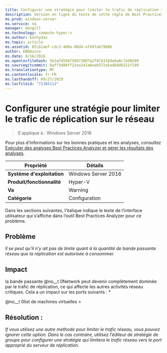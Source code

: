 ```yaml
---
title: Configurer une stratégie pour limiter le trafic de réplication sur le réseau
description: Version en ligne du texte de cette règle de Best Practices Analyzer.
ms.prod: windows-server
ms.service: na
manager: dongill
ms.technology: compute-hyper-v
ms.author: kathydav
ms.topic: article
ms.assetid: 82cb1aef-cdc3-4d0a-88d4-ef497ab79606
author: KBDAzure
ms.date: 8/16/2016
ms.openlocfilehash: 5b3afd594f56973007a2f0f4318de8a8c7a98209
ms.sourcegitcommit: 6aff3d88ff22ea141a6ea6572a5ad8dd6321f199
ms.translationtype: MT
ms.contentlocale: fr-FR
ms.lasthandoff: 09/27/2019
ms.locfileid: "71365112"
---
```

# <a name="configure-a-policy-to-throttle-the-replication-traffic-on-the-network"></a>Configurer une stratégie pour limiter le trafic de réplication sur le réseau

>S'applique à : Windows Server 2016

Pour plus d’informations sur les bonnes pratiques et les analyses, consultez [Exécuter des analyses Best Practices Analyzer et gérer les résultats des analyses](https://go.microsoft.com/fwlink/p/?LinkID=223177).  
  
|Propriété|Détails|  
|-|-|  
|**Système d'exploitation**|Windows Server 2016|  
|**Produit/fonctionnalité**|Hyper-V|  
|**Va**|Warning|  
|**Catégorie**|Configuration|  
  
Dans les sections suivantes, l’italique indique le texte de l’interface utilisateur qui s’affiche dans l’outil Best Practices Analyzer pour ce problème.  
  
## <a name="issue"></a>Problème  
*Il se peut qu’il n’y ait pas de limite quant à la quantité de bande passante réseau que la réplication est autorisée à consommer.*  
  
## <a name="impact"></a>Impact  
la bande passante @no__t 0Network peut devenir complètement dominée par le trafic de réplication, ce qui affecte les autres activités réseau critiques. Cela a un impact sur les ports suivants : *  
  
@no__t 0list de machines virtuelles >  
  
## <a name="resolution"></a>Résolution :  
*If vous utilisez une autre méthode pour limiter le trafic réseau, vous pouvez ignorer cette option. Dans le cas contraire, utilisez l’éditeur de stratégie de groupe pour configurer une stratégie qui limitera le trafic réseau vers le port approprié du serveur de réplication.*  
  
  


